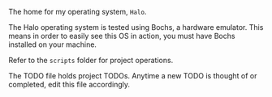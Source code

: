 The home for my operating system, `Halo`.

The Halo operating system is tested using Bochs, a 
hardware emulator. This means in order to easily see this
OS in action, you must have Bochs installed on your machine.

Refer to the `scripts` folder for project operations.

The TODO file holds project TODOs. Anytime a new TODO is
thought of or completed, edit this file accordingly.